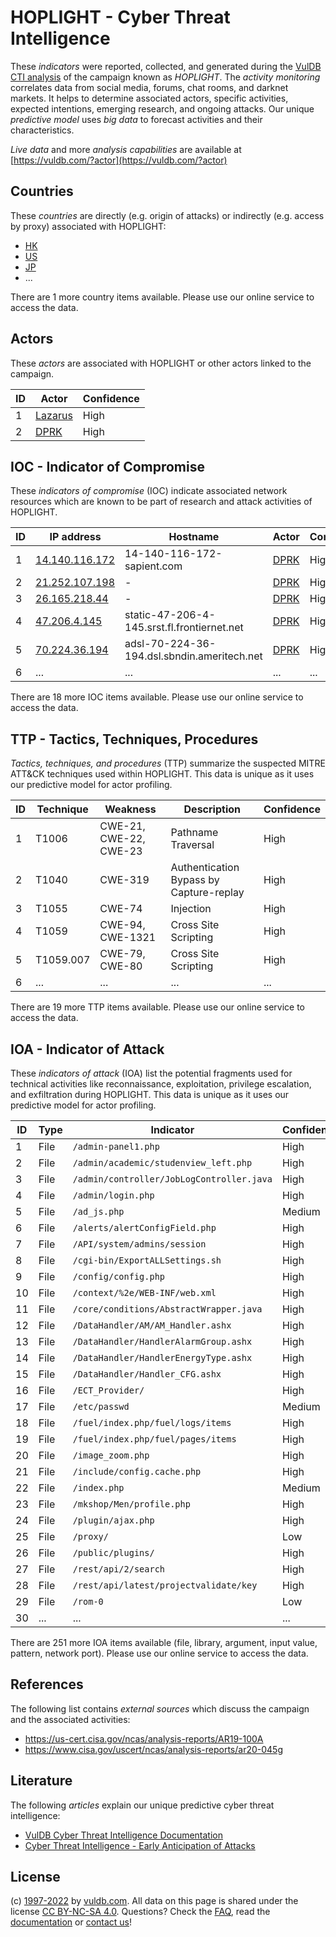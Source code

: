 # HOPLIGHT - Cyber Threat Intelligence

These _indicators_ were reported, collected, and generated during the [VulDB CTI analysis](https://vuldb.com/?kb.cti) of the campaign known as _HOPLIGHT_. The _activity monitoring_ correlates data from social media, forums, chat rooms, and darknet markets. It helps to determine associated actors, specific activities, expected intentions, emerging research, and ongoing attacks. Our unique _predictive model_ uses _big data_ to forecast activities and their characteristics.

_Live data_ and more _analysis capabilities_ are available at [https://vuldb.com/?actor](https://vuldb.com/?actor)

## Countries

These _countries_ are directly (e.g. origin of attacks) or indirectly (e.g. access by proxy) associated with HOPLIGHT:

* [HK](https://vuldb.com/?country.hk)
* [US](https://vuldb.com/?country.us)
* [JP](https://vuldb.com/?country.jp)
* ...

There are 1 more country items available. Please use our online service to access the data.

## Actors

These _actors_ are associated with HOPLIGHT or other actors linked to the campaign.

ID | Actor | Confidence
-- | ----- | ----------
1 | [Lazarus](https://vuldb.com/?actor.lazarus) | High
2 | [DPRK](https://vuldb.com/?actor.dprk) | High

## IOC - Indicator of Compromise

These _indicators of compromise_ (IOC) indicate associated network resources which are known to be part of research and attack activities of HOPLIGHT.

ID | IP address | Hostname | Actor | Confidence
-- | ---------- | -------- | ----- | ----------
1 | [14.140.116.172](https://vuldb.com/?ip.14.140.116.172) | 14-140-116-172-sapient.com | [DPRK](https://vuldb.com/?actor.dprk) | High
2 | [21.252.107.198](https://vuldb.com/?ip.21.252.107.198) | - | [DPRK](https://vuldb.com/?actor.dprk) | High
3 | [26.165.218.44](https://vuldb.com/?ip.26.165.218.44) | - | [DPRK](https://vuldb.com/?actor.dprk) | High
4 | [47.206.4.145](https://vuldb.com/?ip.47.206.4.145) | static-47-206-4-145.srst.fl.frontiernet.net | [DPRK](https://vuldb.com/?actor.dprk) | High
5 | [70.224.36.194](https://vuldb.com/?ip.70.224.36.194) | adsl-70-224-36-194.dsl.sbndin.ameritech.net | [DPRK](https://vuldb.com/?actor.dprk) | High
6 | ... | ... | ... | ...

There are 18 more IOC items available. Please use our online service to access the data.

## TTP - Tactics, Techniques, Procedures

_Tactics, techniques, and procedures_ (TTP) summarize the suspected MITRE ATT&CK techniques used within HOPLIGHT. This data is unique as it uses our predictive model for actor profiling.

ID | Technique | Weakness | Description | Confidence
-- | --------- | -------- | ----------- | ----------
1 | T1006 | CWE-21, CWE-22, CWE-23 | Pathname Traversal | High
2 | T1040 | CWE-319 | Authentication Bypass by Capture-replay | High
3 | T1055 | CWE-74 | Injection | High
4 | T1059 | CWE-94, CWE-1321 | Cross Site Scripting | High
5 | T1059.007 | CWE-79, CWE-80 | Cross Site Scripting | High
6 | ... | ... | ... | ...

There are 19 more TTP items available. Please use our online service to access the data.

## IOA - Indicator of Attack

These _indicators of attack_ (IOA) list the potential fragments used for technical activities like reconnaissance, exploitation, privilege escalation, and exfiltration during HOPLIGHT. This data is unique as it uses our predictive model for actor profiling.

ID | Type | Indicator | Confidence
-- | ---- | --------- | ----------
1 | File | `/admin-panel1.php` | High
2 | File | `/admin/academic/studenview_left.php` | High
3 | File | `/admin/controller/JobLogController.java` | High
4 | File | `/admin/login.php` | High
5 | File | `/ad_js.php` | Medium
6 | File | `/alerts/alertConfigField.php` | High
7 | File | `/API/system/admins/session` | High
8 | File | `/cgi-bin/ExportALLSettings.sh` | High
9 | File | `/config/config.php` | High
10 | File | `/context/%2e/WEB-INF/web.xml` | High
11 | File | `/core/conditions/AbstractWrapper.java` | High
12 | File | `/DataHandler/AM/AM_Handler.ashx` | High
13 | File | `/DataHandler/HandlerAlarmGroup.ashx` | High
14 | File | `/DataHandler/HandlerEnergyType.ashx` | High
15 | File | `/DataHandler/Handler_CFG.ashx` | High
16 | File | `/ECT_Provider/` | High
17 | File | `/etc/passwd` | Medium
18 | File | `/fuel/index.php/fuel/logs/items` | High
19 | File | `/fuel/index.php/fuel/pages/items` | High
20 | File | `/image_zoom.php` | High
21 | File | `/include/config.cache.php` | High
22 | File | `/index.php` | Medium
23 | File | `/mkshop/Men/profile.php` | High
24 | File | `/plugin/ajax.php` | High
25 | File | `/proxy/` | Low
26 | File | `/public/plugins/` | High
27 | File | `/rest/api/2/search` | High
28 | File | `/rest/api/latest/projectvalidate/key` | High
29 | File | `/rom-0` | Low
30 | ... | ... | ...

There are 251 more IOA items available (file, library, argument, input value, pattern, network port). Please use our online service to access the data.

## References

The following list contains _external sources_ which discuss the campaign and the associated activities:

* https://us-cert.cisa.gov/ncas/analysis-reports/AR19-100A
* https://www.cisa.gov/uscert/ncas/analysis-reports/ar20-045g

## Literature

The following _articles_ explain our unique predictive cyber threat intelligence:

* [VulDB Cyber Threat Intelligence Documentation](https://vuldb.com/?kb.cti)
* [Cyber Threat Intelligence - Early Anticipation of Attacks](https://www.scip.ch/en/?labs.20201022)

## License

(c) [1997-2022](https://vuldb.com/?kb.changelog) by [vuldb.com](https://vuldb.com/?kb.about). All data on this page is shared under the license [CC BY-NC-SA 4.0](https://creativecommons.org/licenses/by-nc-sa/4.0/). Questions? Check the [FAQ](https://vuldb.com/?kb.faq), read the [documentation](https://vuldb.com/?kb) or [contact us](https://vuldb.com/?contact)!
